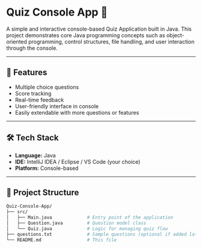 # Quiz Console App 🎯

A simple and interactive console-based Quiz Application built in Java. This project demonstrates core Java programming concepts such as object-oriented programming, control structures, file handling, and user interaction through the console.

---

## 🚀 Features

- Multiple choice questions
- Score tracking
- Real-time feedback
- User-friendly interface in console
- Easily extendable with more questions or features

---

## 🛠️ Tech Stack

- **Language:** Java
- **IDE:** IntelliJ IDEA / Eclipse / VS Code (your choice)
- **Platform:** Console-based

---

## 📁 Project Structure

```bash
Quiz-Console-App/
├── src/
│   ├── Main.java             # Entry point of the application
│   ├── Question.java         # Question model class
│   └── Quiz.java             # Logic for managing quiz flow
├── questions.txt             # Sample questions (optional if added later)
└── README.md                 # This file